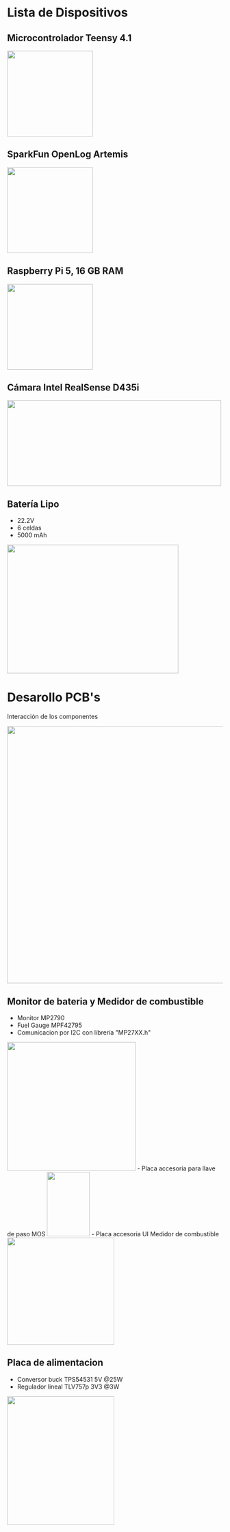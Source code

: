 # Lista de Dispositivos

## Microcontrolador Teensy 4.1
<img src="https://github.com/user-attachments/assets/4eb4f574-3eb5-4b48-ad55-5640e57f75cd" width="200" height="200"/>

## SparkFun OpenLog Artemis
<img src="https://github.com/user-attachments/assets/90d5f982-3cbd-4b0c-a16e-c21314cd911b" width="200" height="200"/>

## Raspberry Pi 5, 16 GB RAM
<img src="https://github.com/user-attachments/assets/141a9832-9bc6-4b72-bd28-e63e6d6cea64" width="200" height="200"/>

## Cámara Intel RealSense D435i
<img src="https://github.com/user-attachments/assets/78c0d0d9-ff89-48b4-bf28-c2d4bce045f8" width="500" height="200"/>

## Batería Lipo
- 22.2V
- 6 celdas
- 5000 mAh
<img src="https://github.com/user-attachments/assets/45b2fd79-04fc-4352-9bf7-c38c8f107c51" width="400" height="300"/>

# Desarollo PCB's
Interacción de los componentes

<img src="https://github.com/Bastineitor73/Biped-Robot/blob/main/Electr%C3%B3nica/Esquema.png" width="800" height="600"/>

## Monitor de bateria y Medidor de combustible
- Monitor MP2790
- Fuel Gauge MPF42795
- Comunicacion por I2C con librería "MP27XX.h"
<img src="https://github.com/Bastineitor73/Biped-Robot/blob/main/Electr%C3%B3nica/PCB_Monitor_baterias/PCB_MP2790.png" width="300" height="300"/>
- Placa accesoria para llave de paso MOS
<img src="https://github.com/Bastineitor73/Biped-Robot/blob/main/Electr%C3%B3nica/PCB_Monitor_baterias/PCB_MOS.png" width="100" height="150"/>
- Placa accesoria UI Medidor de combustible
<img src="https://github.com/Bastineitor73/Biped-Robot/blob/main/Electr%C3%B3nica/PCB_Monitor_baterias/PCB_LED.png" width="250" height="250"/>


## Placa de alimentacion
- Conversor buck TPS54531 5V @25W
- Regulador lineal TLV757p 3V3 @3W
<img src="https://github.com/Bastineitor73/Biped-Robot/blob/main/Electr%C3%B3nica/PCB_Riel_5_3v3/PCB_POWER.png" width="250" height="300"/>

